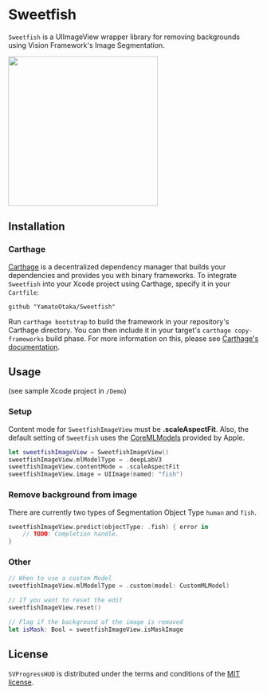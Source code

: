 # Sweetfish

`Sweetfish` is a UIImageView wrapper library for removing backgrounds using Vision Framework's Image Segmentation.

<img src="https://raw.githubusercontent.com/YamatoOtaka/Sweetfish/master/assets/sample.gif" height="300">

## Installation

### Carthage

[Carthage](https://github.com/Carthage/Carthage) is a decentralized dependency manager that builds your dependencies and provides you with binary frameworks. To integrate `Sweetfish` into your Xcode project using Carthage, specify it in your `Cartfile`:

```ogdl
github "YamatoOtaka/Sweetfish"
```

Run `carthage bootstrap` to build the framework in your repository's Carthage directory. You can then include it in your target's `carthage copy-frameworks` build phase. For more information on this, please see [Carthage's documentation](https://github.com/carthage/carthage#if-youre-building-for-ios-tvos-or-watchos).

## Usage

(see sample Xcode project in `/Demo`)

### Setup

Content mode for `SweetfishImageView` must be **.scaleAspectFit**. Also, the default setting of `Sweetfish` uses the [CoreMLModels](https://developer.apple.com/machine-learning/models/) provided by Apple.

```swift
let sweetfishImageView = SweetfishImageView()
sweetfishImageView.mlModelType = .deepLabV3
sweetfishImageView.contentMode = .scaleAspectFit
sweetfishImageView.image = UIImage(named: "fish")
```

### Remove background from image

There are currently two types of Segmentation Object Type `human` and `fish`.
```swift
sweetfishImageView.predict(objectType: .fish) { error in
    // TODO: Completion handle.
}
```

### Other

```.swift
// When to use a custom Model
sweetfishImageView.mlModelType = .custom(model: CustomMLModel)

// If you want to reset the edit
sweetfishImageView.reset()

// Flag if the background of the image is removed
let isMask: Bool = sweetfishImageView.isMaskImage
```

## License

`SVProgressHUD` is distributed under the terms and conditions of the [MIT license](https://github.com/YamatoOtaka/Sweetfish/master/LICENSE).
